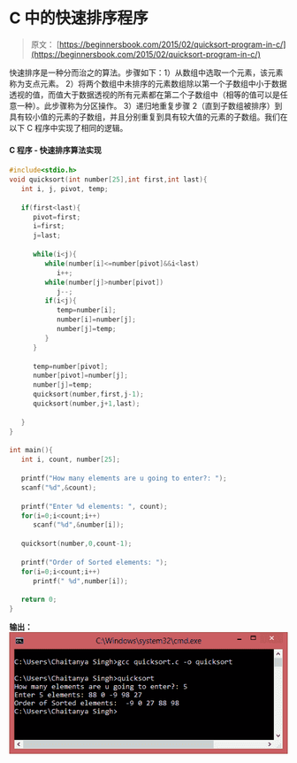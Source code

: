 # C 中的快速排序程序

> 原文： [https://beginnersbook.com/2015/02/quicksort-program-in-c/](https://beginnersbook.com/2015/02/quicksort-program-in-c/)

快速排序是一种分而治之的算法。步骤如下：1）从数组中选取一个元素，该元素称为支点元素。 2）将两个数组中未排序的元素数组除以第一个子数组中小于数据透视的值，而值大于数据透视的所有元素都在第二个子数组中（相等的值可以是任意一种）。此步骤称为分区操作。 3）递归地重复步骤 2（直到子数组被排序）到具有较小值的元素的子数组，并且分别重复到具有较大值的元素的子数组。我们在以下 C 程序中实现了相同的逻辑。

#### C 程序 - 快速排序算法实现

```c
#include<stdio.h>
void quicksort(int number[25],int first,int last){
   int i, j, pivot, temp;

   if(first<last){
      pivot=first;
      i=first;
      j=last;

      while(i<j){
         while(number[i]<=number[pivot]&&i<last)
            i++;
         while(number[j]>number[pivot])
            j--;
         if(i<j){
            temp=number[i];
            number[i]=number[j];
            number[j]=temp;
         }
      }

      temp=number[pivot];
      number[pivot]=number[j];
      number[j]=temp;
      quicksort(number,first,j-1);
      quicksort(number,j+1,last);

   }
}

int main(){
   int i, count, number[25];

   printf("How many elements are u going to enter?: ");
   scanf("%d",&count);

   printf("Enter %d elements: ", count);
   for(i=0;i<count;i++)
      scanf("%d",&number[i]);

   quicksort(number,0,count-1);

   printf("Order of Sorted elements: ");
   for(i=0;i<count;i++)
      printf(" %d",number[i]);

   return 0;
}

```

**输出：**
![quick_sort_output_cmd](img/1b424a17dcbed2bbce37504d0b959f27.jpg)